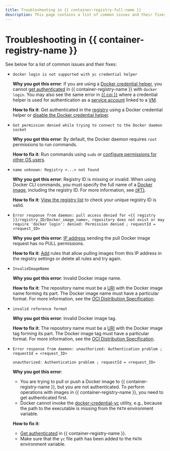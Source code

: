 ```yaml
---
title: Troubleshooting in {{ container-registry-full-name }}
description: This page contains a list of common issues and their fixes.
---
```


# Troubleshooting in {{ container-registry-name }}

See below for a list of common issues and their fixes:

* `docker login is not supported with yc credential helper`

  **Why you got this error**: If you are using a [Docker credential helper](../operations/authentication.md#cred-helper), you cannot [get authenticated](../operations/authentication.md) in {{ container-registry-name }} with `docker login`. You may also see the same error in [{{ coi }}](../../cos/concepts/index.md) where a credential helper is used for authentication as a [service account](../../iam/concepts/users/service-accounts.md) linked to a [VM](../../compute/concepts/vm.md).

  **How to fix it**: Get authenticated in the [registry](../concepts/registry.md) using a Docker credential helper or [disable the Docker credential helper](../operations/authentication.md#ch-not-use).

* `Got permission denied while trying to connect to the Docker daemon socket`

  **Why you got this error**: By default, the Docker daemon requires `root` permissions to run commands.

  **How to fix it**: Run commands using `sudo` or [configure permissions for other OS users](https://docs.docker.com/install/linux/linux-postinstall/#manage-docker-as-a-non-root-user).

* `name unknown: Registry <...> not found`

  **Why you got this error**: Registry ID is missing or invalid. When using Docker CLI commands, you must specify the full name of a [Docker image](../concepts/docker-image.md), including the registry ID. For more information, see [{#T}](../concepts/repository.md).

  **How to fix it**: [View the registry list](../operations/registry/registry-list.md) to check your unique registry ID is valid.

* `Error response from daemon: pull access denied for <{{ registry }}/registry_ID/Docker_image_name>, repository does not exist or may require 'docker login': denied: Permission denied ; requestId = <request_ID>`

  **Why you got this error**: [IP address](../../vpc/concepts/address.md) sending the pull Docker image request has no PULL permissions.

  **How to fix it**: [Add](../operations/registry/registry-access.md) rules that allow pulling images from this IP address in the registry settings or delete all rules and try again.

* `InvalidImageName`

  **Why you got this error**: Invalid Docker image name.

  **How to fix it**: The repository name must be a [URI](https://en.wikipedia.org/wiki/Uniform_Resource_Identifier) with the Docker image name forming its part. The Docker image name must have a particular format. For more information, see the [OCI Distribution Specification](https://github.com/opencontainers/distribution-spec/blob/main/spec.md#pull).

* `invalid reference format`

  **Why you got this error**: Invalid Docker image tag.
  
  **How to fix it**: The repository name must be a [URI](https://en.wikipedia.org/wiki/Uniform_Resource_Identifier) with the Docker image tag forming its part. The Docker image tag must have a particular format. For more information, see the [OCI Distribution Specification](https://github.com/opencontainers/distribution-spec/blob/main/spec.md#pull).

* `Error response from daemon: unauthorized: Authentication problem ; requestId = <request_ID>`
  
  `unauthorized: Authentication problem ; requestId = <request_ID>`

  **Why you got this error**:
  * You are trying to pull or push a Docker image to {{ container-registry-name }}, but you are not authenticated. To perform operations with images in {{ container-registry-name }}, you need to get authenticated first.
  * Docker cannot invoke the [docker-credential-yc](../operations/authentication.md#cred-helper) utility, e.g., because the path to the executable is missing from the `PATH` environment variable.

  **How to fix it**:
  * [Get authenticated](../operations/authentication.md) in {{ container-registry-name }}.
  * Make sure that the `yc` file path has been added to the `PATH` environment variable.
